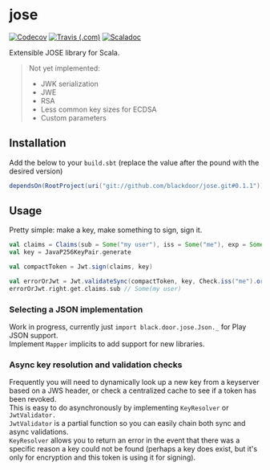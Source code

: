 # jose

[![Codecov](https://img.shields.io/codecov/c/github/blackdoor/jose.svg?style=flat-square)](https://codecov.io/gh/blackdoor/jose)
[![Travis (.com)](https://img.shields.io/travis/com/blackdoor/jose.svg?style=flat-square)](https://travis-ci.com/blackdoor/jose)
[![Scaladoc](https://img.shields.io/badge/scaladoc-latest-blue.svg?style=flat-square)](https://blackdoor.github.io/jose/api/latest/black/door/jose/index.html)

Extensible JOSE library for Scala.

> Not yet implemented:  
> * JWK serialization
> * JWE
> * RSA
> * Less common key sizes for ECDSA
> * Custom parameters

## Installation
Add the below to your `build.sbt` (replace the value after the pound with the desired version)
```scala
dependsOn(RootProject(uri("git://github.com/blackdoor/jose.git#0.1.1")))
```

## Usage

Pretty simple: make a key, make something to sign, sign it.

```scala
val claims = Claims(sub = Some("my user"), iss = Some("me"), exp = Some(Instant.now.plus(1, ChronoUnit.DAYS)))
val key = JavaP256KeyPair.generate

val compactToken = Jwt.sign(claims, key)

val errorOrJwt = Jwt.validateSync(compactToken, key, Check.iss("me").orElse(JwtValidator.defaultValidator))
errorOrJwt.right.get.claims.sub // Some(my user)
```

### Selecting a JSON implementation

Work in progress, currently just `import black.door.jose.Json._` for Play JSON support.  
Implement `Mapper` implicits to add support for new libraries.

### Async key resolution and validation checks

Frequently you will need to dynamically look up a new key from a keyserver based on a JWS header, 
or check a centralized cache to see if a token has been revoked.   
This is easy to do asynchronously by implementing `KeyResolver` or `JwtValidator.`  
`JwtValidator` is a partial function so you can easily chain both sync and async validations.  
`KeyResolver` allows you to return an error in the event that there was a specific reason a key could not be found 
(perhaps a key does exist, but it's only for encryption and this token is using it for signing).
